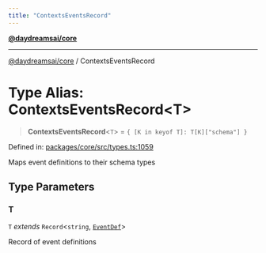 ```yaml
---
title: "ContextsEventsRecord"
---
```


[**@daydreamsai/core**](./api-reference.md)

***

[@daydreamsai/core](./api-reference.md) / ContextsEventsRecord

# Type Alias: ContextsEventsRecord\<T\>

> **ContextsEventsRecord**\<`T`\> = `{ [K in keyof T]: T[K]["schema"] }`

Defined in: [packages/core/src/types.ts:1059](https://github.com/dojoengine/daydreams/blob/95678f46ea3908883ec80d853a28c9f23ca4f5c2/packages/core/src/types.ts#L1059)

Maps event definitions to their schema types

## Type Parameters

### T

`T` *extends* `Record`\<`string`, [`EventDef`](./EventDef.md)\>

Record of event definitions
